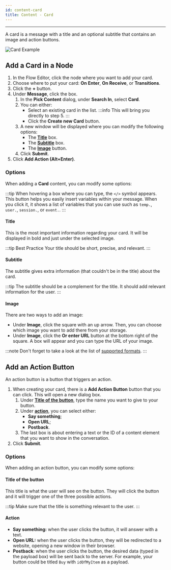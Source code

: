 ```yaml
---
id: content-card
title: Content - Card
---
```


--------------------

A card is a message with a title and an optional subtitle that contains an image and action buttons.

![Card Example](/assets/card-example.png)

## Add a Card in a Node

1. In the Flow Editor, click the node where you want to add your card.
1. Choose where to put your card: **On Enter**, **On Receive**, or **Transitions**.
1. Click the **+** button.
1. Under **Message**, click the box.
    1. In the **Pick Content** dialog, under **Search In**, select **Card**.
    1. You can either:
        - Select an existing card in the list.
        :::info 
        This will bring you directly to step 5.
        :::
        - Click the **Create new Card** button.
    1. A new window will be displayed where you can modify the following options:
        - The **[Title](#title)** box.
        - The **[Subtitle](#subtitle)** box.
        - The **[Image](#image)** button.
    1. Click **Submit**.
1. Click **Add Action (Alt+Enter)**.

### Options

When adding a **Card** content, you can modify some options:

:::tip
When hovering a box where you can type, the `</>` symbol appears. This button helps you easily insert variables within your message. When you click it, it shows a list of variables that you can use such as `temp.`, `user.`, `session.`, or `event.`.
:::

#### Title

This is the most important information regarding your card. It will be displayed in bold and just under the selected image.

:::tip Best Practice
Your title should be short, precise, and relevant.
:::

#### Subtitle

The subtitle gives extra information (that couldn't be in the title) about the card. 

:::tip
The subtitle should be a complement for the title. It should add relevant information for the user.
:::

#### Image

There are two ways to add an image:

- Under **Image**, click the square with an up arrow. Then, you can choose which image you want to add there from your storage. 
- Under **Image**, click the **Or enter URL** button at the bottom right of the square. A box will appear and you can type the URL of your image.

:::note
Don't forget to take a look at the list of [supported formats](building-chatbots/flow-editor/content-elements/content-image#supported-formats).
:::

## Add an Action Button

An action button is a button that triggers an action.

1. When creating your card, there is a **Add Action Button** button that you can click. This will open a new dialog box.
    1. Under **[Title of the button](#title-of-the-button)**, type the name you want to give to your button.
    1. Under **[action](#action)**, you can select either:
        - **Say something**;
        - **Open URL**;
        - **Postback**.
    1. The last box is about entering a text or the ID of a content element that you want to show in the conversation.
1. Click **Submit**.

### Options

When adding an action button, you can modify some options:

#### Title of the button

This title is what the user will see on the button. They will click the button and it will trigger one of the three possible actions.

:::tip
Make sure that the title is something relevant to the user.
:::

#### Action

- **Say something:** when the user clicks the button, it will answer with a text.
- **Open URL:** when the user clicks the button, they will be redirected to a website, opening a new window in their browser.
- **Postback**: when the user clicks the button, the desired data (typed in the payload box) will be sent back to the server. For example, your button could be titled `Buy` with `idOfMyItem` as a payload.